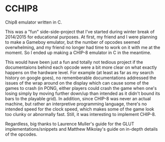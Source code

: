CCHIP8
======

Chip8 emulator written in C.

This was a "fun" side-side-project that I've started during winter break of 2014/2015 for educational purposes. At first, my friend and I were planning to make a Gameboy emulator, but the number of opcodes seemed overwhelming, and my friend no longer had time to work on it with me at the moment. So I ended up making a CHIP-8 emulator in C in the meantime. 

This would have been just a fun and totally not tedious project if the documentaions behind each opcode were a bit more clear on what exactly happens on the hardware level. For example (at least as far as my search history on google goes), no rememberable documentations addressed the issues of the wrap around on the display which can cause some of the games to crash (in PONG, either players could crash the game when one's losing simply by moving further down/up than intended as it didn't bound its bars to the playable grid). In addition, since CHIP-8 was never an actual machine, but rather an interpretive programming language, there's no intended speed for the clock speed, which makes some of the game look too clunky or abnormally fast. Still, it was interesting to implement CHIP-8.

Regardless, big thanks to Laurence Muller's guide for the GLUT implementations/snippets and Matthew Mikolay's guide on in-depth details of the opcodes.